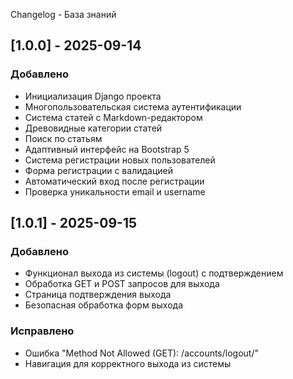 Changelog - База знаний

## [1.0.0] - 2025-09-14
### Добавлено
- Инициализация Django проекта
- Многопользовательская система аутентификации
- Система статей с Markdown-редактором
- Древовидные категории статей
- Поиск по статьям
- Адаптивный интерфейс на Bootstrap 5
- Система регистрации новых пользователей
- Форма регистрации с валидацией
- Автоматический вход после регистрации
- Проверка уникальности email и username

## [1.0.1] - 2025-09-15
### Добавлено
- Функционал выхода из системы (logout) с подтверждением
- Обработка GET и POST запросов для выхода
- Страница подтверждения выхода
- Безопасная обработка форм выхода
### Исправлено
- Ошибка "Method Not Allowed (GET): /accounts/logout/"
- Навигация для корректного выхода из системы